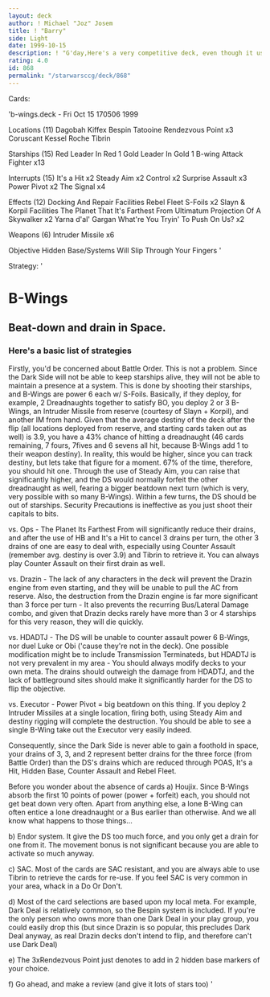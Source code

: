 ```yaml
---
layout: deck
author: ! Michael "Joz" Josem
title: ! "Barry"
side: Light
date: 1999-10-15
description: ! "G'day,Here's a very competitive deck, even though it uses B-Wings.Beatdown and drain in space.  Simple"
rating: 4.0
id: 868
permalink: "/starwarsccg/deck/868"
---
```

Cards: 

'b-wings.deck - Fri Oct 15 170506 1999


Locations (11)
Dagobah
Kiffex
Bespin
Tatooine
Rendezvous Point  x3
Coruscant
Kessel
Roche
Tibrin

Starships (15)
Red Leader In Red 1
Gold Leader In Gold 1
B-wing Attack Fighter  x13

Interrupts (15)
It's a Hit  x2
Steady Aim  x2
Control  x2
Surprise Assault  x3
Power Pivot  x2
The Signal  x4

Effects (12)
Docking And Repair Facilities
Rebel Fleet
S-Foils  x2
Slayn & Korpil Facilities
The Planet That It's Farthest From
Ultimatum
Projection Of A Skywalker  x2
Yarna d'al' Gargan
What're You Tryin' To Push On Us?  x2

Weapons (6)
Intruder Missile  x6

Objective
Hidden Base/Systems Will Slip Through Your Fingers
'

Strategy: '

<h1> B-Wings </h1>
<h2>Beat-down and drain in Space.</h2>

<h3>Here's a basic list of strategies</h3>
Firstly, you'd be concerned about Battle Order.  This is not a problem.  Since the Dark Side will not be able to keep starships alive, they will not be able to maintain a presence at a system.  This is done by shooting their starships, and B-Wings are power 6 each w/ S-Foils.  Basically, if they deploy, for example, 2 Dreadnaughts together to satisfy BO, you deploy 2 or 3 B-Wings, an Intruder Missile from reserve (courtesy of Slayn + Korpil), and another IM from hand.  Given that the average destiny of the deck after the flip (all locations deployed from reserve, and starting cards taken out as well) is 3.9, you have a 43% chance of hitting a dreadnaught (46 cards remaining, 7 fours, 7fives and 6 sevens all hit, because B-Wings add 1 to their weapon destiny).  In reality, this would be higher, since you can track destiny, but lets take that figure for a moment.  67% of the time, therefore, you should hit one.  Through the use of Steady Aim, you can raise that significantly higher, and the DS would normally forfeit the other dreadnaught as well, fearing a bigger beatdown next turn (which is very, very possible with so many B-Wings).	Within a few turns, the DS should be out of starships.	Security Precautions is ineffective as you just shoot their capitals to bits.

vs. Ops - The Planet Its Farthest From will significantly reduce their drains, and after the use of HB and It's a Hit to cancel 3 drains per turn, the other 3 drains of one are easy to deal with, especially using Counter Assault (remember avg. destiny is over 3.9) and Tibrin to retrieve it.  You can always play Counter Assault on their first drain as well.

vs. Drazin - The lack of any characters in the deck will prevent the Drazin engine from even starting, and they will be unable to pull the AC from reserve.  Also, the destruction from the Drazin engine is far more significant than 3 force per turn - It also prevents the recurring Bus/Lateral Damage combo, and given that Drazin decks rarely have more than 3 or 4 starships for this very reason, they will die quickly.

vs. HDADTJ - The DS will be unable to counter assault power 6 B-Wings, nor duel Luke or Obi ('cause they're not in the deck).  One possible modification might be to include Transmission Terminateds, but HDADTJ is not very prevalent in my area - You should always modify decks to your own meta.  The drains should outweigh the damage from HDADTJ, and the lack of battleground sites should make it significantly harder for the DS to flip the objective.

vs. Executor - Power Pivot = big beatdown on this thing.  If you deploy 2 Intruder Missiles at a single location, firing both, using Steady Aim and destiny rigging will complete the destruction.  You should be able to see a single B-Wing take out the Executor very easily indeed.

Consequently, since the Dark Side is never able to gain a foothold in space, your drains of 3, 3, and 2 represent better drains for the three force (from Battle Order) than the DS's drains which are reduced through POAS, It's a Hit, Hidden Base, Counter Assault and Rebel Fleet.

Before you wonder about the absence of cards
a) Houjix.  Since B-Wings absorb the first 10 points of power (power + forfeit) each, you should not get beat down very often.	Apart from anything else, a lone B-Wing can often entice a lone dreadnaught or a Bus earlier than otherwise.  And we all know what happens to those things...

b) Endor system.  It give the DS too much force, and you only get a drain for one from it.  The movement bonus is not significant because you are able to activate so much anyway.

c) SAC.  Most of the cards are SAC resistant, and you are always able to use Tibrin to retrieve the cards for re-use.  If you feel SAC is very common in your area, whack in a Do Or Don't.

d) Most of the card selections are based upon my local meta.  For example, Dark Deal is relatively common, so the Bespin system is included.  If you're the only person who owns more than one Dark Deal in your play group, you could easily drop this (but since Drazin is so popular, this precludes Dark Deal anyway, as real Drazin decks don't intend to flip, and therefore can't use Dark Deal)

e) The 3xRendezvous Point just denotes to add in 2 hidden base markers of your choice.

f) Go ahead, and make a review  (and give it lots of stars too)
'

